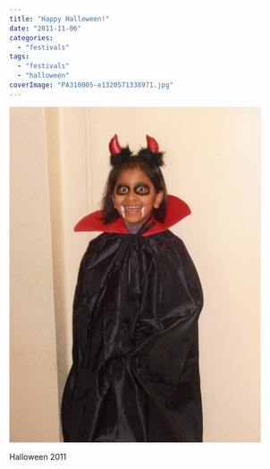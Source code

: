 ```yaml
---
title: "Happy Halloween!"
date: "2011-11-06"
categories: 
  - "festivals"
tags: 
  - "festivals"
  - "halloween"
coverImage: "PA310005-e1320571338971.jpg"
---
```


![](images/PA310005-e1320571338971.jpg)

Halloween 2011
